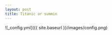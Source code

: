 ```yaml
---
layout: post
title: Titanic or summin
---
```



![_config.yml]({{ site.baseurl }}/images/config.png)
